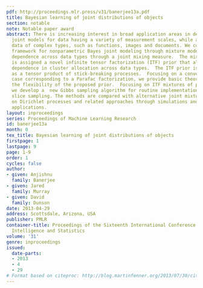 ```yaml
---
pdf: http://proceedings.mlr.press/v31/banerjee13a.pdf
title: Bayesian learning of joint distributions of objects
section: notable
note: Notable paper award
abstract: There is increasing interest in broad application areas in defining flexible
  joint models for data having a variety of measurement scales, while also allowing
  data of complex types, such as functions, images and documents. We consider a general
  framework for nonparametric Bayes joint modeling through mixture models that incorporate
  dependence across data types through a joint mixing measure.  The mixing measure
  is assigned a novel infinite tensor factorization (ITF) prior that allows flexible
  dependence in cluster allocation across data types.  The ITF prior is formulated
  as a tensor product of stick-breaking processes.  Focusing on a convenient special
  case corresponding to a Parafac factorization, we provide basic theory justifying
  the flexibility of the proposed prior.  Focusing on ITF mixtures of product kernels,
  we develop a  new Gibbs sampling algorithm for routine implementation relying on
  slice sampling. The methods are compared with alternative joint mixture models based
  on Dirichlet processes and related approaches through simulations and real data
  applications.
layout: inproceedings
series: Proceedings of Machine Learning Research
id: banerjee13a
month: 0
tex_title: Bayesian learning of joint distributions of objects
firstpage: 1
lastpage: 9
page: 1-9
order: 1
cycles: false
author:
- given: Anjishnu
  family: Banerjee
- given: Jared
  family: Murray
- given: David
  family: Dunson
date: 2013-04-29
address: Scottsdale, Arizona, USA
publisher: PMLR
container-title: Proceedings of the Sixteenth International Conference on Artificial
  Intelligence and Statistics
volume: '31'
genre: inproceedings
issued:
  date-parts:
  - 2013
  - 4
  - 29
# Format based on citeproc: http://blog.martinfenner.org/2013/07/30/citeproc-yaml-for-bibliographies/
---
```

